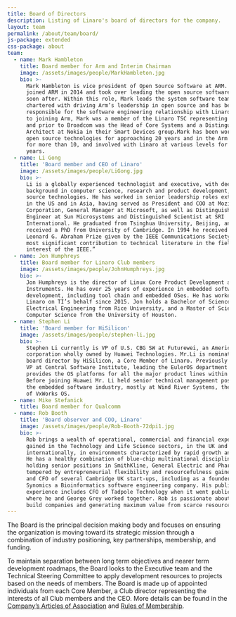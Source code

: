 ```yaml
---
title: Board of Directors
description: Listing of Linaro's board of directors for the company.
layout: team
permalink: /about/team/board/
js-package: extended
css-package: about
team:
  - name: Mark Hambleton
    title: Board member for Arm and Interim Chairman
    image: /assets/images/people/MarkHambleton.jpg
    bio: >-
      Mark Hambleton is vice president of Open Source Software at ARM. Mark
      joined ARM in 2014 and took over leading the open source software group
      soon after. Within this role, Mark leads the system software teams
      chartered with driving Arm’s leadership in open source and has been
      responsible for the software engineering relationship with Linaro. Prior
      to joining Arm, Mark was a member of the Linaro TSC representing Broadcom
      and prior to Broadcom was the Head of Core Systems and a Distinguished
      Architect at Nokia in their Smart Devices group.Mark has been working with
      open source technologies for approaching 20 years and in the Arm ecosystem
      for more than 10, and involved with Linaro at various levels for over 5
      years.
  - name: Li Gong
    title: 'Board member and CEO of Linaro'
    image: /assets/images/people/LiGong.jpg
    bio: >-
      Li is a globally experienced technologist and executive, with deep
      background in computer science, research and product development, and open
      source technologies. He has worked in senior leadership roles extensively
      in the US and in Asia, having served as President and COO at Mozilla
      Corporation, General Manager at Microsoft, as well as Distinguished
      Engineer at Sun Microsystems and Distinguished Scientist at SRI
      International. He graduated from Tsinghua University, Beijing, and
      received a PhD from University of Cambridge. In 1994 he received the
      Leonard G. Abraham Prize given by the IEEE Communications Society for “the
      most significant contribution to technical literature in the field of
      interest of the IEEE.”
  - name: Jon Humphreys
    title: Board member for Linaro Club members
    image: /assets/images/people/JohnHumphreys.jpg
    bio: >-
      Jon Humphreys is the director of Linux Core Product Development at Texas
      Instruments. He has over 25 years of experience in embedded software
      development, including tool chain and embedded OSes. He has worked with
      Linaro on TI’s behalf since 2015. Jon holds a Bachelor of Science in
      Electrical Engineering from Rice University, and a Master of Science in
      Computer Science from the University of Houston.
  - name: Stephen Li
    title: 'Board member for HiSilicon'
    image: /assets/images/people/stephen-li.jpg
    bio: >-
      Stephen Li currently is VP of U.S. CBG SW at Futurewei, an American
      corporation wholly owned by Huawei Technologies. Mr.Li is nominated as a
      board director by HiSilicon, a Core Member of Linaro. Previously he was a
      VP at Central Software Institute, leading the EulerOS department that
      provides the OS platforms for all the major product lines within Huawei.
      Before joining Huawei Mr. Li held senior technical management positions in
      the embedded software industry, mostly at Wind River Systems, the provider
      of VxWorks OS.
  - name: Mike Stefanick
    title: Board member for Qualcomm
  - name: Rob Booth
    title: 'Board observer and COO, Linaro'
    image: /assets/images/people/Rob-Booth-72dpi1.jpg
    bio: >-
      Rob brings a wealth of operational, commercial and financial experience
      gained in the Technology and Life Science sectors, in the UK and
      internationally, in environments characterized by rapid growth and change.
      He has a healthy combination of blue-chip multinational discipline, from
      holding senior positions in SmithKline, General Electric and Pharmacia,
      tempered by entrepreneurial flexibility and resourcefulness gained as CEO
      and CFO of several Cambridge UK start-ups, including as a founder of
      Synomics a Bioinformatics software engineering company. His public company
      experience includes CFO of Tadpole Technology when it went public in 1992,
      where he and George Grey worked together. Rob is passionate about helping
      build companies and generating maximum value from scarce resources.
---
```


The Board is the principal decision making body and focuses on ensuring the organization is moving toward its strategic mission through a combination of industry positioning, key partnerships, membership, and funding.

To maintain separation between long term objectives and nearer term development roadmaps, the Board looks to the Executive team and the Technical Steering Committee to apply development resources to projects based on the needs of members. The Board is made up of appointed individuals from each Core Member, a Club director representing the interests of all Club members and the CEO. More details can be found in the [Company’s Articles of Association](/assets/downloads/Linaro-Articles-of-Association-New-June-2010.pdf) and [Rules of Membership](/assets/downloads/Membership_Rules_of_Linaro_Limited_Effective_26th_July_20122.pdf).